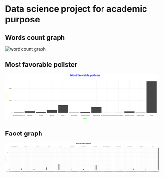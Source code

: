 # Data science project for academic purpose
## Words count graph
![word count graph](https://github.com/KiriRatanak/r-basic/blob/master/words_count.png)
## Most favorable pollster
![pollster](https://github.com/KiriRatanak/r-basic/blob/master/most_fav_pollster_graph.png)
## Facet graph
![facet](https://github.com/KiriRatanak/r-basic/blob/master/facet.png)
